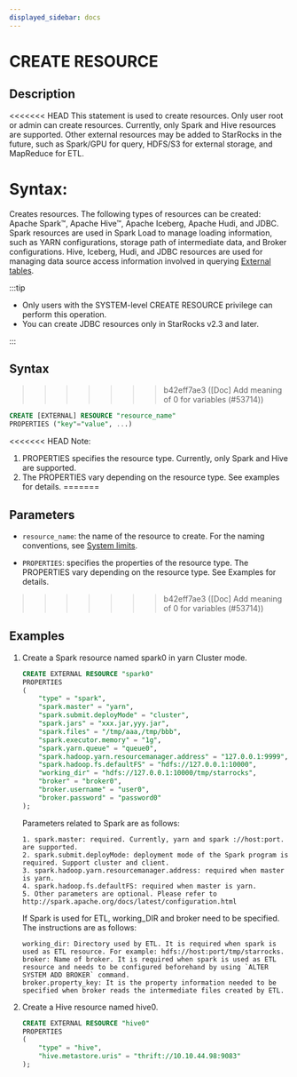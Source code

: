 ```yaml
---
displayed_sidebar: docs
---
```


# CREATE RESOURCE

## Description

<<<<<<< HEAD
This statement is used to create resources. Only user root or admin can create resources. Currently, only Spark and Hive resources are supported. Other external resources may be added to StarRocks in the future, such as Spark/GPU for query, HDFS/S3 for external storage, and MapReduce for ETL.

Syntax:
=======
Creates resources. The following types of resources can be created: Apache Spark™, Apache Hive™, Apache Iceberg, Apache Hudi, and JDBC. Spark resources are used in Spark Load to manage loading information, such as YARN configurations, storage path of intermediate data, and Broker configurations. Hive, Iceberg, Hudi, and JDBC resources are used for managing data source access information involved in querying [External tables](../../../data_source/External_table.md).

:::tip

- Only users with the SYSTEM-level CREATE RESOURCE privilege can perform this operation.
- You can create JDBC resources only in StarRocks v2.3 and later.

:::

## Syntax
>>>>>>> b42eff7ae3 ([Doc] Add meaning of 0 for variables (#53714))

```sql
CREATE [EXTERNAL] RESOURCE "resource_name"
PROPERTIES ("key"="value", ...)
```

<<<<<<< HEAD
Note:  

1. PROPERTIES specifies the resource type. Currently, only Spark and Hive are supported.
2. The PROPERTIES vary depending on the resource type. See examples for details.
=======
## Parameters

- `resource_name`: the name of the resource to create. For the naming conventions, see [System limits](../../System_limit.md).

- `PROPERTIES`: specifies the properties of the resource type. The PROPERTIES vary depending on the resource type. See Examples for details.
>>>>>>> b42eff7ae3 ([Doc] Add meaning of 0 for variables (#53714))

## Examples

1. Create a Spark resource named spark0 in yarn Cluster mode.

    ```sql
    CREATE EXTERNAL RESOURCE "spark0"
    PROPERTIES
    (
        "type" = "spark",
        "spark.master" = "yarn",
        "spark.submit.deployMode" = "cluster",
        "spark.jars" = "xxx.jar,yyy.jar",
        "spark.files" = "/tmp/aaa,/tmp/bbb",
        "spark.executor.memory" = "1g",
        "spark.yarn.queue" = "queue0",
        "spark.hadoop.yarn.resourcemanager.address" = "127.0.0.1:9999",
        "spark.hadoop.fs.defaultFS" = "hdfs://127.0.0.1:10000",
        "working_dir" = "hdfs://127.0.0.1:10000/tmp/starrocks",
        "broker" = "broker0",
        "broker.username" = "user0",
        "broker.password" = "password0"
    );
    ```

    Parameters related to Spark are as follows:

    ```plain text
    1. spark.master: required. Currently, yarn and spark ://host:port. are supported. 
    2. spark.submit.deployMode: deployment mode of the Spark program is required. Support cluster and client.
    3. spark.hadoop.yarn.resourcemanager.address: required when master is yarn.
    4. spark.hadoop.fs.defaultFS: required when master is yarn.
    5. Other parameters are optional. Please refer to http://spark.apache.org/docs/latest/configuration.html
    ```

    If Spark is used for ETL, working_DIR and broker need to be specified. The instructions are as follows:

    ```plain text
    working_dir: Directory used by ETL. It is required when spark is used as ETL resource. For example: hdfs://host:port/tmp/starrocks.
    broker: Name of broker. It is required when spark is used as ETL resource and needs to be configured beforehand by using `ALTER SYSTEM ADD BROKER` command. 
    broker.property_key: It is the property information needed to be specified when broker reads the intermediate files created by ETL. 
    ```

2. Create a Hive resource named hive0.

    ```sql
    CREATE EXTERNAL RESOURCE "hive0"
    PROPERTIES
    (
        "type" = "hive",
        "hive.metastore.uris" = "thrift://10.10.44.98:9083"
    );
    ```
